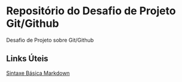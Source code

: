 # Repositório do Desafio de Projeto Git/Github
Desafio de Projeto sobre Git/Github

## Links Úteis

[Sintaxe Básica Markdown](https://www.markdownguide.org/)
